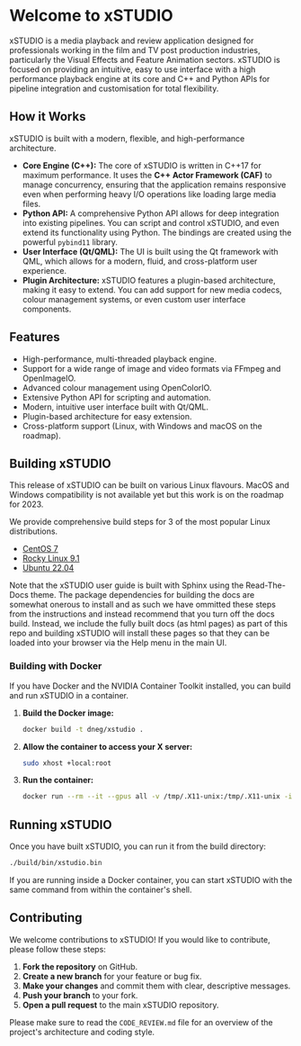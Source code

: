 # Welcome to xSTUDIO

xSTUDIO is a media playback and review application designed for professionals working in the film and TV post production industries, particularly the Visual Effects and Feature Animation sectors. xSTUDIO is focused on providing an intuitive, easy to use interface with a high performance playback engine at its core and C++ and Python APIs for pipeline integration and customisation for total flexibility.

## How it Works

xSTUDIO is built with a modern, flexible, and high-performance architecture.

*   **Core Engine (C++):** The core of xSTUDIO is written in C++17 for maximum performance. It uses the **C++ Actor Framework (CAF)** to manage concurrency, ensuring that the application remains responsive even when performing heavy I/O operations like loading large media files.
*   **Python API:** A comprehensive Python API allows for deep integration into existing pipelines. You can script and control xSTUDIO, and even extend its functionality using Python. The bindings are created using the powerful `pybind11` library.
*   **User Interface (Qt/QML):** The UI is built using the Qt framework with QML, which allows for a modern, fluid, and cross-platform user experience.
*   **Plugin Architecture:** xSTUDIO features a plugin-based architecture, making it easy to extend. You can add support for new media codecs, colour management systems, or even custom user interface components.

## Features

*   High-performance, multi-threaded playback engine.
*   Support for a wide range of image and video formats via FFmpeg and OpenImageIO.
*   Advanced colour management using OpenColorIO.
*   Extensive Python API for scripting and automation.
*   Modern, intuitive user interface built with Qt/QML.
*   Plugin-based architecture for easy extension.
*   Cross-platform support (Linux, with Windows and macOS on the roadmap).

## Building xSTUDIO

This release of xSTUDIO can be built on various Linux flavours. MacOS and Windows compatibility is not available yet but this work is on the roadmap for 2023.

We provide comprehensive build steps for 3 of the most popular Linux distributions.

* [CentOS 7](docs/build_guides/centos_7.md)
* [Rocky Linux 9.1](docs/build_guides/rocky_linux_9_1.md)
* [Ubuntu 22.04](docs/build_guides/ubuntu_22_04.md)

Note that the xSTUDIO user guide is built with Sphinx using the Read-The-Docs theme. The package dependencies for building the docs are somewhat onerous to install and as such we have ommitted these steps from the instructions and instead recommend that you turn off the docs build. Instead, we include the fully built docs (as html pages) as part of this repo and building xSTUDIO will install these pages so that they can be loaded into your browser via the Help menu in the main UI.

### Building with Docker

If you have Docker and the NVIDIA Container Toolkit installed, you can build and run xSTUDIO in a container.

1.  **Build the Docker image:**
    ```bash
    docker build -t dneg/xstudio .
    ```
2.  **Allow the container to access your X server:**
    ```bash
    sudo xhost +local:root
    ```
3.  **Run the container:**
    ```bash
    docker run --rm --it --gpus all -v /tmp/.X11-unix:/tmp/.X11-unix -ipc host dneg/xstudio bash
    ```

## Running xSTUDIO

Once you have built xSTUDIO, you can run it from the build directory:

```bash
./build/bin/xstudio.bin
```

If you are running inside a Docker container, you can start xSTUDIO with the same command from within the container's shell.

## Contributing

We welcome contributions to xSTUDIO! If you would like to contribute, please follow these steps:

1.  **Fork the repository** on GitHub.
2.  **Create a new branch** for your feature or bug fix.
3.  **Make your changes** and commit them with clear, descriptive messages.
4.  **Push your branch** to your fork.
5.  **Open a pull request** to the main xSTUDIO repository.

Please make sure to read the `CODE_REVIEW.md` file for an overview of the project's architecture and coding style.
